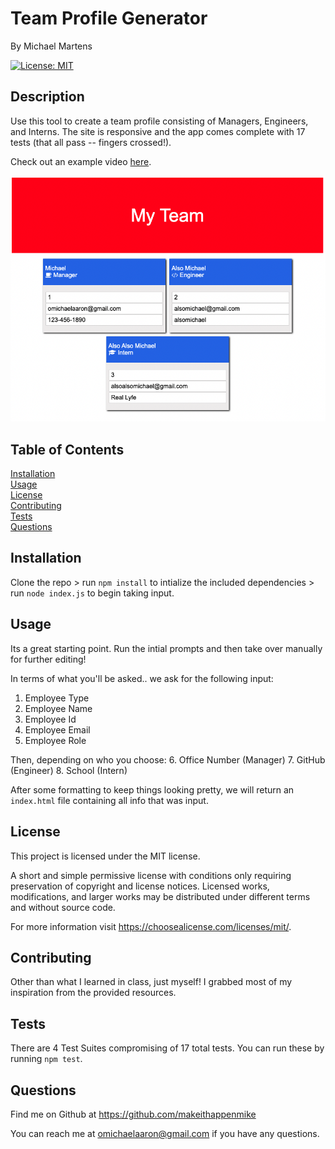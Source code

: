# Team Profile Generator
<p />By Michael Martens

[![License: MIT](https://img.shields.io/badge/License-MIT-yellow.svg)](https://opensource.org/licenses/MIT)

## Description
Use this tool to create a team profile consisting of Managers, Engineers, and Interns. The site is responsive and the app comes complete with 17 tests (that all pass -- fingers crossed!).

Check out an example video [here](https://drive.google.com/file/d/1ou00znGm5uZNbcBkbCgmlr4WUlIpqEab/view?usp=sharing).

<img src="./assets/img/team=profile-screenshot.png" alt="screenshot of generator" />
<br>

## Table of Contents
[Installation](#installation)<br />[Usage](#usage)<br />[License](#license)<br />[Contributing](#contributing)<br />[Tests](#tests)<br />[Questions](#questions)

## Installation
Clone the repo > run ```npm install``` to intialize the included dependencies > run ```node index.js``` to begin taking input.

## Usage
Its a great starting point. Run the intial prompts and then take over manually for further editing!

In terms of what you'll be asked.. we ask for the following input:

1. Employee Type
2. Employee Name
3. Employee Id
4. Employee Email
5. Employee Role

Then, depending on who you choose:
6. Office Number (Manager)
7. GitHub (Engineer)
8. School (Intern)

After some formatting to keep things looking pretty, we will return an ``index.html`` file containing all info that was input.

## License
This project is licensed under the MIT license.

A short and simple permissive license with conditions only requiring preservation of copyright and license notices. Licensed works, modifications, and larger works may be distributed under different terms and without source code.<p />For more information visit https://choosealicense.com/licenses/mit/.

## Contributing
Other than what I learned in class, just myself! I grabbed most of my inspiration from the provided resources.

## Tests
There are 4 Test Suites compromising of 17 total tests. You can run these by running ``npm test``.

## Questions
Find me on Github at https://github.com/makeithappenmike<p/>You can reach me at omichaelaaron@gmail.com if you have any questions.